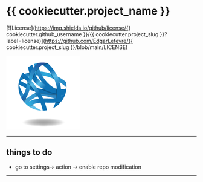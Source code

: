 # {{ cookiecutter.project_name }}

[![License](https://img.shields.io/github/license/{{ cookiecutter.github_username  }}/{{ cookiecutter.project_slug }}?label=license)](https://github.com/EdgarLefevre/{{ cookiecutter.project_slug }}/blob/main/LICENSE)

![CBiB Logo](imgs/cbib_logo.png)

----------------------------
## things to do
- go to settings-> action -> enable repo modification
----------------------------